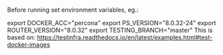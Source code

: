 Before running set environment variables, eg.:

export DOCKER_ACC="percona"
export PS_VERSION="8.0.32-24"
export ROUTER_VERSION="8.0.32"
export TESTING_BRANCH="master"
This is based on: https://testinfra.readthedocs.io/en/latest/examples.html#test-docker-images
